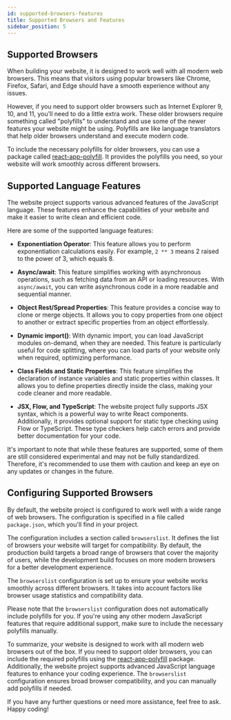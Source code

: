 ```yaml
---
id: supported-browsers-features
title: Supported Browsers and Features
sidebar_position: 5
---
```


## Supported Browsers

When building your website, it is designed to work well with all modern web browsers. This means that visitors using popular browsers like Chrome, Firefox, Safari, and Edge should have a smooth experience without any issues.

However, if you need to support older browsers such as Internet Explorer 9, 10, and 11, you'll need to do a little extra work. These older browsers require something called "polyfills" to understand and use some of the newer features your website might be using. Polyfills are like language translators that help older browsers understand and execute modern code.

To include the necessary polyfills for older browsers, you can use a package called [react-app-polyfill](https://github.com/facebook/create-react-app/blob/main/packages/react-app-polyfill/README.md). It provides the polyfills you need, so your website will work smoothly across different browsers.

## Supported Language Features

The website project supports various advanced features of the JavaScript language. These features enhance the capabilities of your website and make it easier to write clean and efficient code.

Here are some of the supported language features:

- **Exponentiation Operator**: This feature allows you to perform exponentiation calculations easily. For example, `2 ** 3` means 2 raised to the power of 3, which equals 8.

- **Async/await**: This feature simplifies working with asynchronous operations, such as fetching data from an API or loading resources. With `async/await`, you can write asynchronous code in a more readable and sequential manner.

- **Object Rest/Spread Properties**: This feature provides a concise way to clone or merge objects. It allows you to copy properties from one object to another or extract specific properties from an object effortlessly.

- **Dynamic import()**: With dynamic import, you can load JavaScript modules on-demand, when they are needed. This feature is particularly useful for code splitting, where you can load parts of your website only when required, optimizing performance.

- **Class Fields and Static Properties**: This feature simplifies the declaration of instance variables and static properties within classes. It allows you to define properties directly inside the class, making your code cleaner and more readable.

- **JSX, Flow, and TypeScript**: The website project fully supports JSX syntax, which is a powerful way to write React components. Additionally, it provides optional support for static type checking using Flow or TypeScript. These type checkers help catch errors and provide better documentation for your code.

It's important to note that while these features are supported, some of them are still considered experimental and may not be fully standardized. Therefore, it's recommended to use them with caution and keep an eye on any updates or changes in the future.

## Configuring Supported Browsers

By default, the website project is configured to work well with a wide range of web browsers. The configuration is specified in a file called `package.json`, which you'll find in your project.

The configuration includes a section called `browserslist`. It defines the list of browsers your website will target for compatibility. By default, the production build targets a broad range of browsers that cover the majority of users, while the development build focuses on more modern browsers for a better development experience.

The `browserslist` configuration is set up to ensure your website works smoothly across different browsers. It takes into account factors like browser usage statistics and compatibility data.

Please note that the `browserslist` configuration does not automatically include polyfills for you. If you're using any other modern JavaScript features that require additional support, make sure to include the necessary polyfills manually.

To summarize, your website is designed to work with all modern web browsers out of the box. If you need to support older browsers, you can include the required polyfills using the [react-app-polyfill](https://github.com/facebook/create-react-app/blob/main/packages/react-app-polyfill/README.md) package. Additionally, the website project supports advanced JavaScript language features to enhance your coding experience. The `browserslist` configuration ensures broad browser compatibility, and you can manually add polyfills if needed.

If you have any further questions or need more assistance, feel free to ask. Happy coding!
